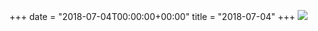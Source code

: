 +++
date = "2018-07-04T00:00:00+00:00"
title = "2018-07-04"
+++
<img class="img-fluid" src="/2018-07-04.jpg" />
